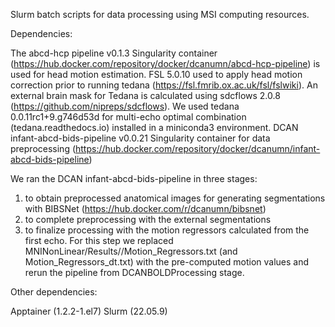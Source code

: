 Slurm batch scripts for data processing using MSI computing resources.

Dependencies:

The abcd-hcp pipeline v0.1.3 Singularity container (https://hub.docker.com/repository/docker/dcanumn/abcd-hcp-pipeline) is used for head motion estimation. 
FSL 5.0.10 used to apply head motion correction prior to running tedana (https://fsl.fmrib.ox.ac.uk/fsl/fslwiki).
An external brain mask for Tedana is calculated using sdcflows 2.0.8 (https://github.com/nipreps/sdcflows).
We used tedana 0.0.11rc1+9.g746d53d for multi-echo optimal combination (tedana.readthedocs.io) installed in a miniconda3 environment.
DCAN infant-abcd-bids-pipeline v0.0.21 Singularity container for data preprocessing (https://hub.docker.com/repository/docker/dcanumn/infant-abcd-bids-pipeline)

We ran the DCAN infant-abcd-bids-pipeline in three stages: 
1. to obtain preprocessed anatomical images for generating segmentations with BIBSNet (https://hub.docker.com/r/dcanumn/bibsnet)
2. to complete preprocessing with the external segmentations
3. to finalize processing with the motion regressors calculated from the first echo. For this step we replaced MNINonLinear/Results/<run>/Motion_Regressors.txt (and Motion_Regressors_dt.txt) with the pre-computed motion values and rerun the pipeline from DCANBOLDProcessing stage.

Other dependencies: 

Apptainer (1.2.2-1.el7) 
Slurm (22.05.9)  





